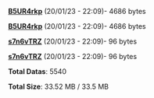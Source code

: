 [**B5UR4rkp**](/data/B5UR4rkp.txt) (20/01/23 - 22:09)- 4686 bytes

[**B5UR4rkp**](/data/B5UR4rkp.txt) (20/01/23 - 22:09)- 4686 bytes

[**s7n6vTRZ**](/data/s7n6vTRZ.txt) (20/01/23 - 22:09)- 96 bytes

[**s7n6vTRZ**](/data/s7n6vTRZ.txt) (20/01/23 - 22:09)- 96 bytes

**Total Datas**: 5540

**Total Size**: 33.52 MB / 33.5 MB